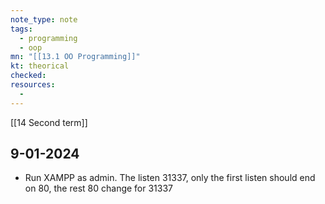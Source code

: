 ```yaml
---
note_type: note
tags:
  - programming
  - oop
mn: "[[13.1 OO Programming]]"
kt: theorical
checked: 
resources:
  -
---
```

[[14 Second term]]


## 9-01-2024
- Run XAMPP as admin. The listen 31337, only the first listen should end on 80, the rest 80 change for 31337 
